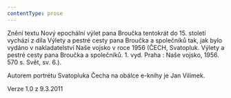 ```yaml
---
contentType: prose
---
```


Znění textu Nový epochální výlet pana Broučka tentokrát do 15. století vychází z díla Výlety a pestré cesty pana Broučka a společníků tak, jak bylo vydáno v nakladatelství Naše vojsko v roce 1956 (ČECH, Svatopluk. Výlety a pestré cesty pana Broučka a společníků. 1. vyd. Praha : Naše vojsko, 1956. 570 s. Svět, sv. 6.).

Autorem portrétu Svatopluka Čecha na obálce e-knihy je Jan Vilímek.  

Verze 1.0 z 9.3.2011
